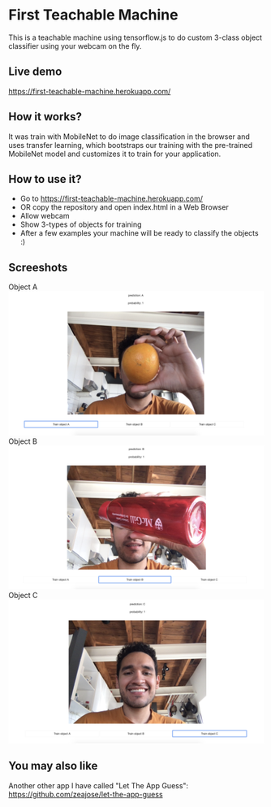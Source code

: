 # First Teachable Machine
This is a teachable machine using tensorflow.js to do custom 3-class object classifier using your webcam on the fly.

## Live demo

https://first-teachable-machine.herokuapp.com/

## How it works?

It was train with MobileNet to do image classification in the browser and uses transfer learning, which bootstraps our training with the pre-trained MobileNet model and customizes it to train for your application.


## How to use it?

- Go to https://first-teachable-machine.herokuapp.com/
- OR copy the repository and open index.html in a Web Browser 
- Allow webcam
- Show 3-types of objects for training
- After a few examples your machine will be ready to classify the objects :)


## Screeshots

<div>
  Object A 
  <img src="public/object_a.png" />
  <br>
  Object B 
  <img src="public/object_b.png" />
  <br>
  Object C 
  <img src="public/object_c.png" />
<div/>
  

## You may also like
Another other app I have called "Let The App Guess":
https://github.com/zeajose/let-the-app-guess

